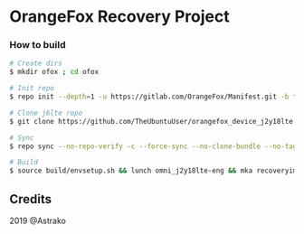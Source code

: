# OrangeFox Recovery Project

### How to build ###

```bash
# Create dirs
$ mkdir ofox ; cd ofox

# Init repo
$ repo init --depth=1 -u https://gitlab.com/OrangeFox/Manifest.git -b fox_7.1

# Clone j6lte repo
$ git clone https://github.com/TheUbuntuUser/orangefox_device_j2y18lte.git -b fox_7.1 device/samsung/j2y18lte

# Sync
$ repo sync --no-repo-verify -c --force-sync --no-clone-bundle --no-tags --optimized-fetch --prune -j`nproc`

# Build
$ source build/envsetup.sh && lunch omni_j2y18lte-eng && mka recoveryimage -j16
```

## Credits
2019 @Astrako
